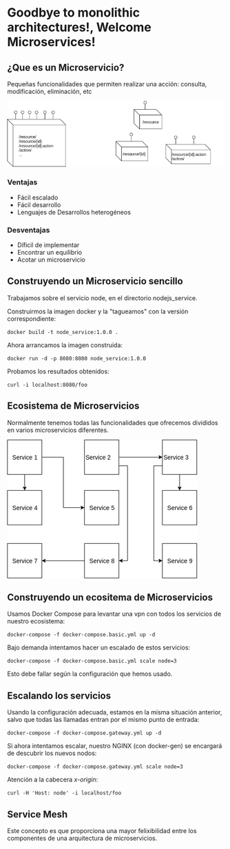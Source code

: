 #  Goodbye to monolithic architectures!, Welcome Microservices!

## ¿Que es un Microservicio?

Pequeñas funcionalidades que permiten realizar una acción: consulta, modificación, eliminación, etc

![Arquitectura Monolítica VS Arquitectura de Microservicios](./_assets/monolithic_vs_microservices.png)

### Ventajas

- Fácil escalado
- Fácil desarrollo
- Lenguajes de Desarrollos heterogéneos

### Desventajas

- Díficil de implementar
- Encontrar un equilibrio
- Acotar un microservicio

## Construyendo un Microservicio sencillo

Trabajamos sobre el servicio node, en el directorio nodejs_service.

Construirmos la imagen docker y la "tagueamos" con la versión correspondiente: 

```
docker build -t node_service:1.0.0 .
```

Ahora arrancamos la imagen construida:

```
docker run -d -p 8080:8080 node_service:1.0.0
```

Probamos los resultados obtenidos:

```
curl -i localhost:8080/foo
```

## Ecosistema de Microservicios

Normalmente tenemos todas las funcionalidades que ofrecemos divididos en varios microservicios diferentes.

![Malla de Servicios](./_assets/service_mesh.png)


## Construyendo un ecositema de Microservicios

Usamos Docker Compose para levantar una vpn con todos los servicios de nuestro ecosistema:

```
docker-compose -f docker-compose.basic.yml up -d 
```

Bajo demanda intentamos hacer un escalado de estos servicios:

```
docker-compose -f docker-compose.basic.yml scale node=3
```

Esto debe fallar según la configuración que hemos usado.

## Escalando los servicios

Usando la configuración adecuada, estamos en la misma situación anterior, salvo que todas las llamadas entran por el mismo punto de entrada:

```
docker-compose -f docker-compose.gateway.yml up -d 
```

Si ahora intentamos escalar, nuestro NGINX (con docker-gen) se encargará de descubrir los nuevos nodos:

```
docker-compose -f docker-compose.gateway.yml scale node=3
```

Atención a la cabecera *x-origin*:

```
curl -H 'Host: node' -i localhost/foo
```

## Service Mesh

Este concepto es que proporciona una mayor felixibilidad entre los componentes de una arquitectura de microservicios.





